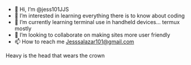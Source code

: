 - 👋 Hi, I’m @jess101JJS
- 👀 I’m interested in learning everything there is to know about coding 
- 🌱 I’m currently learning terminal use in handheld devices... termux mostly
- 💞️ I’m looking to collaborate on making sites more user friendly
- 📫 How to reach me Jesssalazar101@gmail.com

<!---
jess101JJS/jess101JJS is a ✨ special ✨ repository because its `README.md` (this file) appears on your GitHub profile.
You can click the Preview link to take a look at your changes.
--->

Heavy is the head that wears the crown
